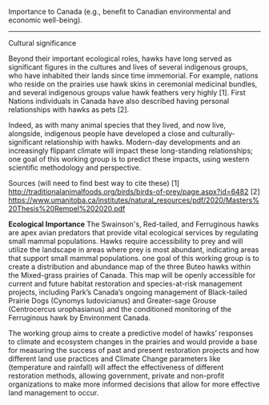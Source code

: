 Importance to Canada (e.g., benefit to Canadian environmental and economic well-being).

------------


Cultural significance

Beyond their important ecological roles, hawks have long served as significant figures in the cultures and lives of several indigenous groups, who have inhabited their lands since time immemorial. For example, nations who reside on the prairies use hawk skins in ceremonial medicinal bundles, and several indigenous groups value hawk feathers very highly [1]. First Nations individuals in Canada have also described having personal relationships with hawks as pets [2].

Indeed, as with many animal species that they lived, and now live, alongside, indigenous people have developed a close and culturally-significant relationship with hawks. Modern-day developments and an increasingly flippant climate will impact these long-standing relationships; one goal of this working group is to predict these impacts, using western scientific methodology and perspective.   

Sources (will need to find best way to cite these)
[1] http://traditionalanimalfoods.org/birds/birds-of-prey/page.aspx?id=6482
[2] https://www.umanitoba.ca/institutes/natural_resources/pdf/2020/Masters%20Thesis%20Rempel%202020.pdf



**Ecological Importance**
The Swainson's, Red-tailed, and Ferruginous hawks are apex avian predators that provide vital ecological services by regulating small mammal populations.  Hawks require accessibility to prey and will utilize the landscape in areas where prey is most abundant, indicating areas that support small mammal populations. 
one goal of this working group is to create a distribution and abundance map of the three Buteo hawks within the Mixed-grass prairies of Canada. This map will be openly accessible for current and future habitat restoration and species-at-risk management projects, including Park’s Canada’s ongoing management of Black-tailed Prairie Dogs (Cynomys ludovicianus) and Greater-sage Grouse (Centrocercus urophasianus) and the conditioned monitoring of the Ferruginous hawk by Environment Canada. 

The working group aims to create a predictive model of hawks’ responses to climate and ecosystem changes in the prairies and would provide a base for measuring the success of past and present restoration projects and how different land use practices and Climate Change parameters like (temperature and rainfall) will affect the effectiveness of different restoration methods, allowing government, private and non-profit organizations to make more informed decisions that allow for more effective land management to occur.



